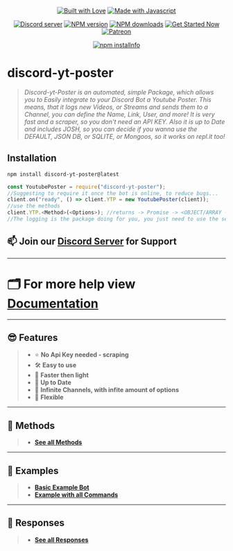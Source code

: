 <div align="center">
  <p> 
    <a href="https://discord.gg/FQGXbypRf8" title="Join our Discord Server"><img alt="Built with Love" src="https://forthebadge.com/images/badges/built-with-love.svg"></a>
    <a href="https://discord.gg/FQGXbypRf8" title="Join our Discord Server"><img alt="Made with Javascript" src="https://forthebadge.com/images/badges/made-with-javascript.svg"></a>
  </p>
  <p>
    <a href="https://discord.gg/FQGXbypRf8"><img src="https://discord.com/api/guilds/773668217163218944/embed.png" alt="Discord server"/></a>
    <a href="https://www.npmjs.com/package/discord-yt-poster"><img src="https://img.shields.io/npm/v/enmap.svg?maxAge=3600" alt="NPM version" /></a>
    <a href="https://www.npmjs.com/package/discord-yt-poster"><img src="https://img.shields.io/npm/dt/enmap.svg?maxAge=3600" alt="NPM downloads" /></a>
    <a href="https://discord.gg/FQGXbypRf8"><img src="https://maintained.cc/SDBagel/Maintained/2?" alt="Get Started Now"></a>
    <a href="https://www.patreon.com/MilratoDevelopment?fan_landing=true"><img src="https://img.shields.io/badge/donate-patreon-F96854.svg" alt="Patreon" /></a>
  </p>
  <p>
    <a href="https://nodei.co/npm/discord-yt-poster/"><img src="https://nodei.co/npm/discord-yt-poster.png?downloads=true&stars=true" alt="npm installnfo" /></a>
  </p>
</div>


# **discord-yt-poster**
>
> *Discord-yt-Poster is an automated, simple Package, which allows you to Easily integrate to your Discord Bot a Youtube Poster.*
> *This means, that it logs new Videos, or Streams and sends them to a Channel, you can define the Name, Link, User, and more!*
> *It is very fast and a scraper, so you don't need an API KEY.*
> *Also it is up to Date and includes JOSH, so you can decide if you wanna use the DEFAULT, JSON DB, or SQLITE, or Mongoos, so it works on repl.it too!*

## **Installation** 
```sh
npm install discord-yt-poster@latest
```

```js
const YoutubePoster = require("discord-yt-poster");
//Suggesting to require it once the bot is online, to reduce bugs...
client.on("ready", () => client.YTP = new YoutubePoster(client));
//use the methods
client.YTP.<Method>(<Options>); //returns -> Promise -> <OBJECT/ARRAY -- CHANNEL DATA>
//The logging is the package doing for you, you just need to use the setChannel() function in order to set the first channel which should get listened to!
```

## 📫 **Join our [Discord Server](https://discord.gg/FQGXbypRf8) for Support**

***

# 🗂 **For more help view [Documentation](https://github.com/Tomato6966/discord-yt-poster/wiki)**

***

## 😎 **Features**
> 
> - ⭐️ **No Api Key needed - scraping**
> - 🛠 **Easy to use** 
> - 👀 **Faster then light**
> - 💪 **Up to Date** 
> - 🤙 **Infinite Channels, with infite amount of options**
> - 🤖 **Flexible**

***

## 🧠 **Methods**
> 
> - [**See all Methods**](https://github.com/Tomato6966/discord-yt-poster/wiki/Methods)

***

## 🥰 **Examples**
> 
> - [**Basic Example Bot**](https://github.com/Tomato6966/discord-yt-poster/wiki/Basic-Example-Bot)
> - [**Example with all Commands**](https://github.com/Tomato6966/discord-yt-poster/wiki/Example-with-all-Commands)

***

## 🤩 **Responses**
> 
> - [**See all Responses**](https://github.com/Tomato6966/discord-yt-poster/wiki/Responses)

